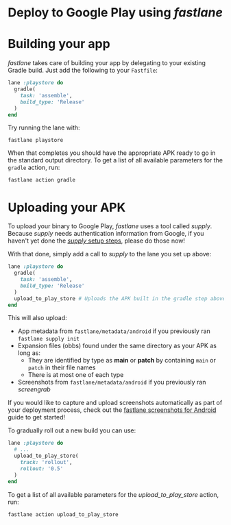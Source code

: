 # Deploy to Google Play using _fastlane_

# Building your app

_fastlane_ takes care of building your app by delegating to your existing Gradle build. Just add the following to your `Fastfile`:

```ruby
lane :playstore do
  gradle(
    task: 'assemble',
    build_type: 'Release'
  )
end
```

Try running the lane with:

```no-highlight
fastlane playstore
```

When that completes you should have the appropriate APK ready to go in the standard output directory. To get a list of all available parameters for the `gradle` action, run:

```no-highlight
fastlane action gradle
```

# Uploading your APK

To upload your binary to Google Play, _fastlane_ uses a tool called _supply_. Because _supply_ needs authentication information from Google, if you haven't yet done the [_supply_ setup steps](setup.md), please do those now!

With that done, simply add a call to _supply_ to the lane you set up above:

```ruby
lane :playstore do
  gradle(
    task: 'assemble',
    build_type: 'Release'
  )
  upload_to_play_store # Uploads the APK built in the gradle step above
end
```

This will also upload:

- App metadata from `fastlane/metadata/android` if you previously ran `fastlane supply init`
- Expansion files (obbs) found under the same directory as your APK as long as:
    - They are identified by type as **main** or **patch** by containing `main` or `patch` in their file names
    - There is at most one of each type
- Screenshots from `fastlane/metadata/android` if you previously ran _screengrab_

If you would like to capture and upload screenshots automatically as part of your deployment process, check out the [fastlane screenshots for Android](screenshots.md) guide to get started!

To gradually roll out a new build you can use:

```ruby
lane :playstore do
  # ...
  upload_to_play_store(
  	track: 'rollout',
  	rollout: '0.5'
  )
end
```

To get a list of all available parameters for the _upload_to_play_store_ action, run:

```no-highlight
fastlane action upload_to_play_store
```
